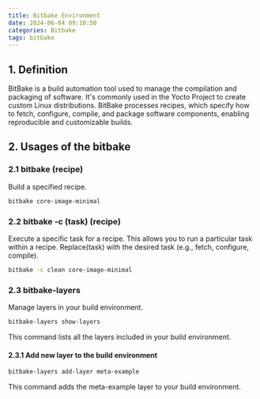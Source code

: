 ```yaml
---
title: Bitbake Environment
date: 2024-06-04 09:10:50
categories: Bitbake
tags: bitbake
---
```

## 1. Definition

BitBake is a build automation tool used to manage the compilation and packaging of software. It's commonly used in the Yocto Project to create custom Linux distributions. BitBake processes recipes, which specify how to fetch, configure, compile, and package software components, enabling reproducible and customizable builds.

## 2. Usages of the bitbake

### 2.1 bitbake (recipe)

Build a specified recipe.

```bash
bitbake core-image-minimal
```

### 2.2 bitbake -c (task) (recipe)

Execute a specific task for a recipe.
This allows you to run a particular task within a recipe. Replace(task) with the desired task (e.g., fetch, configure, compile).

```bash
bitbake -c clean core-image-minimal
```

### 2.3 bitbake-layers

Manage layers in your build environment.

```bash
bitbake-layers show-layers
```

This command lists all the layers included in your build environment.

#### 2.3.1 Add new layer to the build environment

```bash
bitbake-layers add-layer meta-example
```

This command adds the meta-example layer to your build environment.
